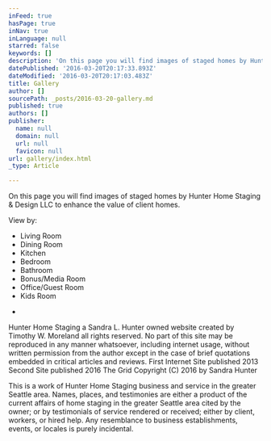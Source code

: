 ```yaml
---
inFeed: true
hasPage: true
inNav: true
inLanguage: null
starred: false
keywords: []
description: 'On this page you will find images of staged homes by Hunter Home Staging & Design LLC to enhance the value of client homes.'
datePublished: '2016-03-20T20:17:33.893Z'
dateModified: '2016-03-20T20:17:03.483Z'
title: Gallery
author: []
sourcePath: _posts/2016-03-20-gallery.md
published: true
authors: []
publisher:
  name: null
  domain: null
  url: null
  favicon: null
url: gallery/index.html
_type: Article

---
```

On this page you will find images of staged homes by Hunter Home Staging & Design LLC to enhance the value of client homes.

View by:

* Living Room
* Dining Room
* Kitchen
* Bedroom
* Bathroom
* Bonus/Media Room
* Office/Guest Room
* Kids Room

-

Hunter Home Staging a Sandra L. Hunter owned website created by Timothy W. Moreland all rights reserved. No part of this site may be reproduced in any manner whatsoever, including internet usage, without written permission from the author except in the case of brief quotations embedded in critical articles and reviews. First Internet Site published 2013 Second Site published 2016 The Grid Copyright (C) 2016 by Sandra Hunter 

This is a work of Hunter Home Staging business and service in the greater Seattle area. 
Names, places, and testimonies are either a product of the current affairs of home staging in the greater Seattle area cited by the owner; or by testimonials of service rendered or received; either by client, workers, or hired help. Any resemblance to business establishments, events, or locales is purely incidental.